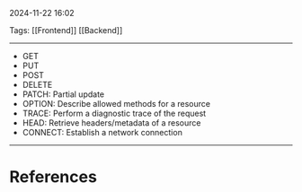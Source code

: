 2024-11-22 16:02

Tags: [[Frontend]] [[Backend]]

---

- GET
- PUT
- POST
- DELETE
- PATCH: Partial update
- OPTION: Describe allowed methods for a resource
- TRACE: Perform a diagnostic trace of the request
- HEAD: Retrieve headers/metadata of a resource 
- CONNECT: Establish a network connection

---
# References